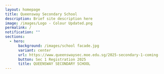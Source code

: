 ```yaml
---
layout: homepage
title: Queensway Secondary School
description: Brief site description here
image: /images/Logo - Colour Updated.png
permalink: /
notification: ""
sections:
  - hero:
      background: /images/school facade.jpg
      variant: center
      url: https://www.queenswaysec.moe.edu.sg/2025-secondary-1-coming-soon/
      button: Sec 1 Registration 2025
      title: QUEENSWAY SECONDARY SCHOOL
---
```

